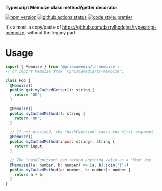 **Typescript Memoize class method/getter decorator**

[![npm version](https://badge.fury.io/js/%40prismamedia%2Fts-memoize.svg)](https://badge.fury.io/js/%40prismamedia%2Fts-memoize) [![github actions status](https://github.com/prismamedia/ts-memoize/workflows/CI/badge.svg)](https://github.com/prismamedia/ts-memoize/actions) [![code style: prettier](https://img.shields.io/badge/code_style-prettier-ff69b4.svg?style=flat-square)](https://github.com/prettier/prettier)

It's almost a copy/paste of https://github.com/darrylhodgins/typescript-memoize, without the legacy part

# Usage

```js
import { Memoize } from '@prismamedia/ts-memoize';
// or import Memoize from '@prismamedia/ts-memoize';

class Foo {
  @Memoize()
  public get myCachedGetter(): string {
    return 'OK';
  }

  @Memoize()
  public myCachedMethod(): string {
    return 'OK';
  }

  // If not provided, the "hashFunction" takes the first argument
  @Memoize()
  public myCachedMethod(input: string): string {
    return input;
  }

  // The "hashFunction" can return anything valid as a "Map" key
  @Memoize((a: number, b: number) => [a, b].join('|'))
  public myCachedMethod(a: number, b: number): number {
    return a + b;
  }
}
```

